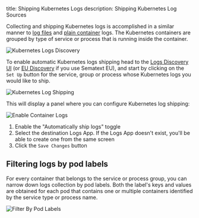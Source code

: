 title: Shipping Kubernetes Logs
description: Shipping Kubernetes Log Sources

Collecting and shipping Kubernetes logs is accomplished in a similar manner to [log files](/docs/logs/discovery/tailing-log-files) and [plain container](/docs/logs/discovery/tailing-containers) logs. The Kubernetes containers are grouped by type of service or process that is running inside the container.

![Kubernetes Logs Discovery](/docs/images/fleet/fnd-discovery-logs-kubernetes.png)

To enable automatic Kubernetes logs shipping head to the [Logs Discovery UI](https://apps.sematext.com/ui/fleet-and-discovery/discovery/logs/) (or [EU Discovery](https://apps.eu.sematext.com/ui/fleet-and-discovery/discovery/logs/) if you use Sematext EU), and start by clicking on the `Set Up` button for the service, group or process whose Kubernetes logs you would like to ship.

![Kubernetes Log Shipping](/docs/logs/discovery/images/k8s-setup-log-shipping.png)

This will display a panel where you can configure Kubernetes log shipping:

![Enable Container Logs](/docs/logs/discovery/images/kubernetes-logs-discovery-setup.png)

1. Enable the "Automatically ship <group-name> logs" toggle
2. Select the destination Logs App. If the Logs App doesn't exist, you'll be able to create one from the same screen
3. Click the `Save Changes` button

## Filtering logs by pod labels

For every container that belongs to the service or process group, you can narrow down logs collection by pod labels. Both the label's keys and values are obtained for each pod that contains one or multiple containers identified by the service type or process name.

![Filter By Pod Labels](/docs/logs/discovery/images/kubernetes-logs-discovery-labels.png)
